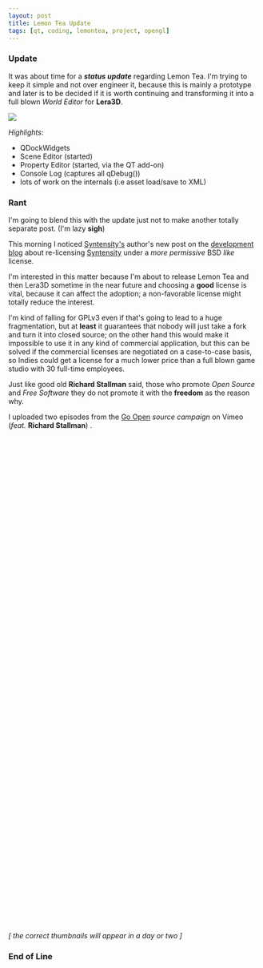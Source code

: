 ```yaml
--- 
layout: post
title: Lemon Tea Update
tags: [qt, coding, lemontea, project, opengl] 
---
```


### Update

It was about time for a ***status update*** regarding Lemon Tea. I'm trying to keep it simple and not over engineer 
it, because this is mainly a prototype and later is to be decided if it is worth continuing and transforming it into
a full blown *World Editor* for **Lera3D**.

<a href="{{ site.url }}/images/2010/03/stage03.png" class="image">
<img src="{{ site.url }}/images/2010/03/stage03_thumb.png"></a>

*Highlights*:

* QDockWidgets
* Scene Editor (started)
* Property Editor (started, via the QT add-on)
* Console Log (captures all qDebug())
* lots of work on the internals (i.e asset load/save to XML)

### Rant

I'm going to blend this with the update just not to make another totally separate post. (I'm lazy **sigh**)

This morning I noticed [Syntensity's](http://syntensity.com) author's new post on the 
[development blog](http://syntensity.blogspot.com/2010/03/move-to-permissive-license.html) about re-licensing 
[Syntensity](http://syntensity.com/) under a *more permissive* BSD *like* license.

I'm interested in this matter because I'm about to release Lemon Tea and then Lera3D sometime in the near future
and choosing a **good** license is vital, because it can affect the adoption; a non-favorable license might totally reduce
the interest.

I'm kind of falling for GPLv3 even if that's going to lead to a huge fragmentation, but at **least** it guarantees that
nobody will just take a fork and turn it into closed source; on the other hand this would make it impossible to use it in any 
kind of commercial application, but this can be solved if the commercial licenses are negotiated on a case-to-case basis, 
so Indies could get a license for a much lower price than a full blown game studio with 30 full-time employees.

Just like good old **Richard Stallman** said, those who promote *Open Source* and *Free Software* they do not promote it with the
**freedom** as the reason why.

I uploaded two episodes from the [Go Open](http://en.wikipedia.org/wiki/Go_Open_Source) *source campaign* on Vimeo 
(*feat.* **Richard Stallman**) .

<object width="640" height="480"><param name="wmode" value="transparent" /><param name="allowfullscreen" value="true" /><param name="allowscriptaccess" value="always" /><param name="movie" value="http://vimeo.com/moogaloop.swf?clip_id=10119597&amp;server=vimeo.com&amp;show_title=1&amp;show_byline=1&amp;show_portrait=1&amp;color=FF7700&amp;fullscreen=1" /><embed src="http://vimeo.com/moogaloop.swf?clip_id=10119597&amp;server=vimeo.com&amp;show_title=1&amp;show_byline=1&amp;show_portrait=1&amp;color=FF7700&amp;fullscreen=1" type="application/x-shockwave-flash" allowfullscreen="true" allowscriptaccess="always" width="640" height="480" wmode="transparent"></embed></object>

<object width="640" height="480"><param name="wmode" value="transparent" /><param name="allowfullscreen" value="true" /><param name="allowscriptaccess" value="always" /><param name="movie" value="http://vimeo.com/moogaloop.swf?clip_id=10119745&amp;server=vimeo.com&amp;show_title=1&amp;show_byline=1&amp;show_portrait=1&amp;color=FF7700&amp;fullscreen=1" /><embed src="http://vimeo.com/moogaloop.swf?clip_id=10119745&amp;server=vimeo.com&amp;show_title=1&amp;show_byline=1&amp;show_portrait=1&amp;color=FF7700&amp;fullscreen=1" type="application/x-shockwave-flash" allowfullscreen="true" allowscriptaccess="always" width="640" height="480" wmode="transparent"></embed></object>

*[ the correct thumbnails will appear in a day or two ]*

### End of Line
